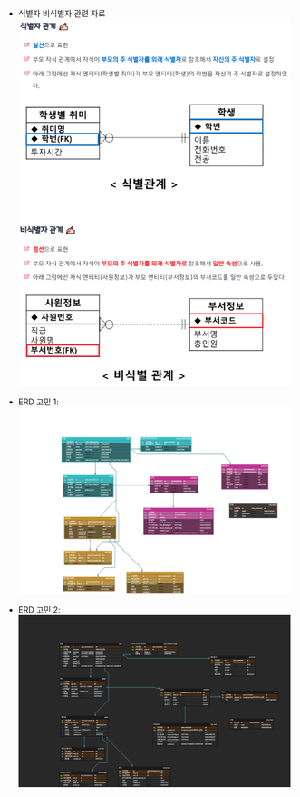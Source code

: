 - 식별자 비식별자 관련 자료
![erd 참고 자료](image/image3.png)


 - ERD 고민 1:
![erd 고민1](image/image1.png)


- ERD 고민 2:
![erd 고민2](image/image2.png)


